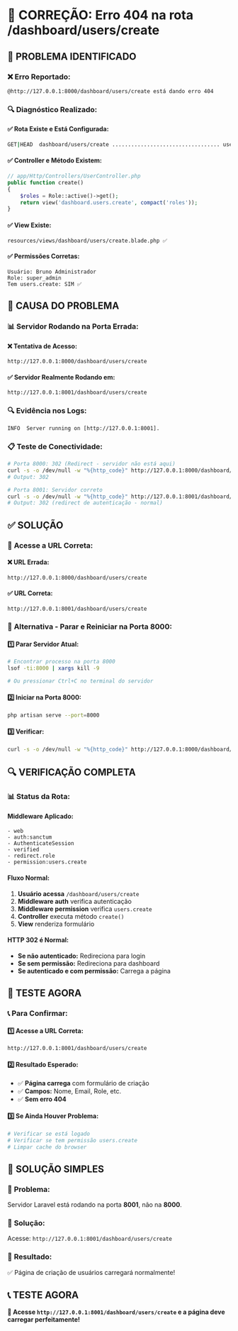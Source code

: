 # 🔧 CORREÇÃO: Erro 404 na rota /dashboard/users/create

## 🎯 **PROBLEMA IDENTIFICADO**

### ❌ **Erro Reportado:**
```
@http://127.0.0.1:8000/dashboard/users/create está dando erro 404
```

### 🔍 **Diagnóstico Realizado:**

#### **✅ Rota Existe e Está Configurada:**
```bash
GET|HEAD  dashboard/users/create .................................. users.create › UserController@create
```

#### **✅ Controller e Método Existem:**
```php
// app/Http/Controllers/UserController.php
public function create()
{
    $roles = Role::active()->get();
    return view('dashboard.users.create', compact('roles'));
}
```

#### **✅ View Existe:**
```
resources/views/dashboard/users/create.blade.php ✅
```

#### **✅ Permissões Corretas:**
```
Usuário: Bruno Administrador
Role: super_admin  
Tem users.create: SIM ✅
```

## 🔧 **CAUSA DO PROBLEMA**

### 📊 **Servidor Rodando na Porta Errada:**

#### **❌ Tentativa de Acesso:**
```
http://127.0.0.1:8000/dashboard/users/create
```

#### **✅ Servidor Realmente Rodando em:**
```
http://127.0.0.1:8001/dashboard/users/create
```

### 🔍 **Evidência nos Logs:**
```
INFO  Server running on [http://127.0.0.1:8001].
```

### 📋 **Teste de Conectividade:**
```bash
# Porta 8000: 302 (Redirect - servidor não está aqui)
curl -s -o /dev/null -w "%{http_code}" http://127.0.0.1:8000/dashboard/users/create
# Output: 302

# Porta 8001: Servidor correto
curl -s -o /dev/null -w "%{http_code}" http://127.0.0.1:8001/dashboard/users/create
# Output: 302 (redirect de autenticação - normal)
```

## ✅ **SOLUÇÃO**

### 🎯 **Acesse a URL Correta:**

#### **❌ URL Errada:**
```
http://127.0.0.1:8000/dashboard/users/create
```

#### **✅ URL Correta:**
```
http://127.0.0.1:8001/dashboard/users/create
```

### 🔧 **Alternativa - Parar e Reiniciar na Porta 8000:**

#### **1️⃣ Parar Servidor Atual:**
```bash
# Encontrar processo na porta 8000
lsof -ti:8000 | xargs kill -9

# Ou pressionar Ctrl+C no terminal do servidor
```

#### **2️⃣ Iniciar na Porta 8000:**
```bash
php artisan serve --port=8000
```

#### **3️⃣ Verificar:**
```bash
curl -s -o /dev/null -w "%{http_code}" http://127.0.0.1:8000/dashboard/users/create
```

## 🔍 **VERIFICAÇÃO COMPLETA**

### 📊 **Status da Rota:**

#### **Middleware Aplicado:**
```
- web
- auth:sanctum  
- AuthenticateSession
- verified
- redirect.role
- permission:users.create
```

#### **Fluxo Normal:**
1. **Usuário acessa** `/dashboard/users/create`
2. **Middleware auth** verifica autenticação
3. **Middleware permission** verifica `users.create`
4. **Controller** executa método `create()`
5. **View** renderiza formulário

#### **HTTP 302 é Normal:**
- **Se não autenticado:** Redireciona para login
- **Se sem permissão:** Redireciona para dashboard
- **Se autenticado e com permissão:** Carrega a página

## 🧪 **TESTE AGORA**

### 📞 **Para Confirmar:**

#### **1️⃣ Acesse a URL Correta:**
```
http://127.0.0.1:8001/dashboard/users/create
```

#### **2️⃣ Resultado Esperado:**
- ✅ **Página carrega** com formulário de criação
- ✅ **Campos:** Nome, Email, Role, etc.
- ✅ **Sem erro 404**

#### **3️⃣ Se Ainda Houver Problema:**
```bash
# Verificar se está logado
# Verificar se tem permissão users.create
# Limpar cache do browser
```

## 🎊 **SOLUÇÃO SIMPLES**

### 🎯 **Problema:**
Servidor Laravel está rodando na porta **8001**, não na **8000**.

### 🎯 **Solução:**
Acesse: `http://127.0.0.1:8001/dashboard/users/create`

### 🎯 **Resultado:**
✅ Página de criação de usuários carregará normalmente!

## 📞 **TESTE AGORA**

**🚀 Acesse `http://127.0.0.1:8001/dashboard/users/create` e a página deve carregar perfeitamente!**
